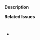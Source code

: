 
[//]: # (Please use this template for arbitrary tasks which aren't bugs or user stories. This issue type can be used for internal and development f)
[//]: # (Lines starting with [//]: are considered to be comments. You do not have to delete those lines, they are not rendered upon release.)

**Description**

[//]: # (What this issue is about)

**Related Issues**

- #

[//]: # (Feel free to add new sections if required. Don't forget to add a priority as a label.)

